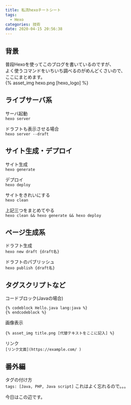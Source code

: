 ```yaml
---
title: 私流hexoチートシート
tags:
  - Hexo
categories: 技術
date: 2020-04-15 20:56:38
---
```


## 背景
普段Hexoを使ってこのブログを書いているのですが、  
よく使うコマンドをいちいち調べるのがめんどくさいので、  
ここにまとめます。  
{% asset_img hexo.png [hexo_logo] %}
<!-- more -->
## ライブサーバ系
サーバ起動  
`hexo server`

ドラフトも表示させる場合  
`hexo server --draft`

## サイト生成・デプロイ
サイト生成  
`hexo generate`

デプロイ  
`hexo deploy`

サイトをきれいにする  
`hexo clean`

上記三つをまとめてやる  
`hexo clean && hexo generate && hexo deploy`

## ページ生成系
ドラフト生成  
`hexo new draft {draft名}` 

ドラフトのパブリッシュ  
`hexo publish {draft名}` 

## タグスクリプトなど
コードブロック(Javaの場合)
```
{% codeblock Hello.java lang:java %}
{% endcodeblock %}
```

画像表示  
```
{% asset_img title.png [代替テキストをここに記入] %}
```

リンク  
`[リンク文面](https://example.com/ )`

## 番外編
タグの付け方  
`tags: [Java, PHP, Java script]`
これはよく忘れるので。。。


今日はこの辺です。  